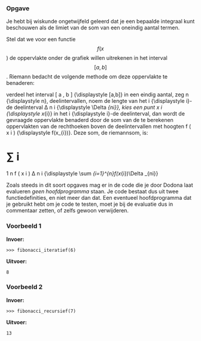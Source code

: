 ### Opgave

Je hebt bij wiskunde ongetwijfeld geleerd dat je een bepaalde integraal kunt beschouwen als de limiet van de som van een oneindig aantal termen. 

Stel dat we voor een functie $$f(x$$) de oppervlakte onder de grafiek willen uitrekenen in het interval $$[a,b]$$. Riemann bedacht de volgende methode om deze oppervlakte te benaderen:

verdeel het interval 
[
a
,
b
]
{\displaystyle [a,b]} in een eindig aantal, zeg 
n
{\displaystyle n}, deelintervallen,
noem de lengte van het 
i
{\displaystyle i}-de deelinterval 
Δ
n
i
{\displaystyle \Delta _{ni}},
kies een punt 
x
i
{\displaystyle x_{i}} in het 
i
{\displaystyle i}-de deelinterval,
dan wordt de gevraagde oppervlakte benaderd door de som van de te berekenen oppervlakten van de rechthoeken boven de deelintervallen met hoogten 
f
(
x
i
)
{\displaystyle f(x_{i})}. Deze som, de riemannsom, is:

∑
i
=
1
n
f
(
x
i
)
Δ
n
i
{\displaystyle \sum _{i=1}^{n}f(x_{i})\Delta _{ni}}

Zoals steeds in dit soort opgaves mag er in de code die je door Dodona laat evalueren *geen hoofdprogramma* staan. Je code bestaat dus uit twee functiedefinities, en niet meer dan dat. Een eventueel hoofdprogramma dat je gebruikt hebt om je code te testen, moet je bij de evaluatie dus in commentaar zetten, of zelfs gewoon verwijderen.
 
### Voorbeeld 1

**Invoer:**

    >>> fibonacci_iteratief(6)

**Uitvoer:**

    8

### Voorbeeld 2

**Invoer:**

    >>> fibonacci_recursief(7)

**Uitvoer:**

    13